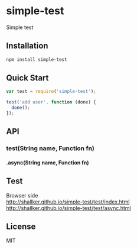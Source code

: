 simple-test
==========

Simple test


## Installation
```bash
npm install simple-test
```

## Quick Start
```javascript
var test = require('simple-test');

test('add user', function (done) {
  done();
});
```

## API

### test(String name, Function fn)
#### .async(String name, Function fn)

## Test
Browser side   
http://shallker.github.io/simple-test/test/index.html   
http://shallker.github.io/simple-test/test/async.html   


## License

  MIT
